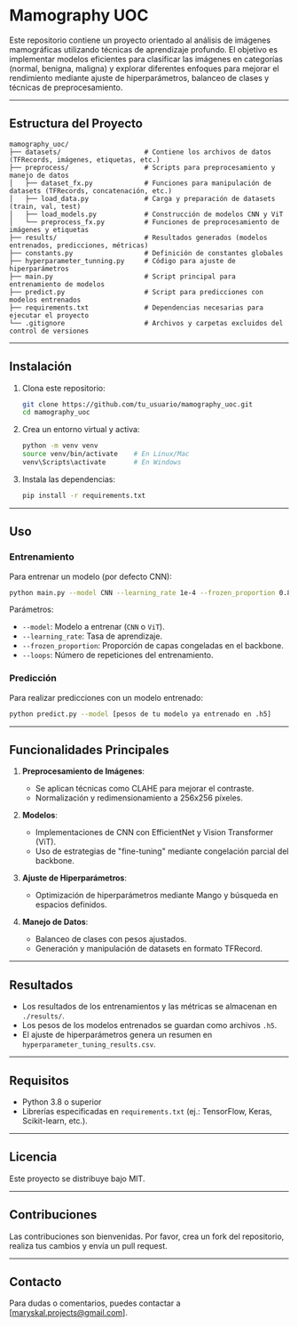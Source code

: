 # Mamography UOC

Este repositorio contiene un proyecto orientado al análisis de imágenes mamográficas utilizando técnicas de aprendizaje profundo. El objetivo es implementar modelos eficientes para clasificar las imágenes en categorías (normal, benigna, maligna) y explorar diferentes enfoques para mejorar el rendimiento mediante ajuste de hiperparámetros, balanceo de clases y técnicas de preprocesamiento.

---

## Estructura del Proyecto

```
mamography_uoc/
├── datasets/                     # Contiene los archivos de datos (TFRecords, imágenes, etiquetas, etc.)
├── preprocess/                   # Scripts para preprocesamiento y manejo de datos
│   ├── dataset_fx.py             # Funciones para manipulación de datasets (TFRecords, concatenación, etc.)
│   ├── load_data.py              # Carga y preparación de datasets (train, val, test)
│   ├── load_models.py            # Construcción de modelos CNN y ViT
│   └── preprocess_fx.py          # Funciones de preprocesamiento de imágenes y etiquetas
├── results/                      # Resultados generados (modelos entrenados, predicciones, métricas)
├── constants.py                  # Definición de constantes globales
├── hyperparameter_tunning.py     # Código para ajuste de hiperparámetros
├── main.py                       # Script principal para entrenamiento de modelos
├── predict.py                    # Script para predicciones con modelos entrenados
├── requirements.txt              # Dependencias necesarias para ejecutar el proyecto
└── .gitignore                    # Archivos y carpetas excluidos del control de versiones
```

---

## Instalación

1. Clona este repositorio:
   ```bash
   git clone https://github.com/tu_usuario/mamography_uoc.git
   cd mamography_uoc
   ```

2. Crea un entorno virtual y activa:
   ```bash
   python -m venv venv
   source venv/bin/activate    # En Linux/Mac
   venv\Scripts\activate       # En Windows
   ```

3. Instala las dependencias:
   ```bash
   pip install -r requirements.txt
   ```

---

## Uso

### Entrenamiento

Para entrenar un modelo (por defecto CNN):
```bash
python main.py --model CNN --learning_rate 1e-4 --frozen_proportion 0.8 --loops 3
```

Parámetros:
- `--model`: Modelo a entrenar (`CNN` o `ViT`).
- `--learning_rate`: Tasa de aprendizaje.
- `--frozen_proportion`: Proporción de capas congeladas en el backbone.
- `--loops`: Número de repeticiones del entrenamiento.

### Predicción

Para realizar predicciones con un modelo entrenado:
```bash
python predict.py --model [pesos de tu modelo ya entrenado en .h5]
```

---

## Funcionalidades Principales

1. **Preprocesamiento de Imágenes**:
   - Se aplican técnicas como CLAHE para mejorar el contraste.
   - Normalización y redimensionamiento a 256x256 píxeles.

2. **Modelos**:
   - Implementaciones de CNN con EfficientNet y Vision Transformer (ViT).
   - Uso de estrategias de "fine-tuning" mediante congelación parcial del backbone.

3. **Ajuste de Hiperparámetros**:
   - Optimización de hiperparámetros mediante Mango y búsqueda en espacios definidos.

4. **Manejo de Datos**:
   - Balanceo de clases con pesos ajustados.
   - Generación y manipulación de datasets en formato TFRecord.

---

## Resultados

- Los resultados de los entrenamientos y las métricas se almacenan en `./results/`.
- Los pesos de los modelos entrenados se guardan como archivos `.h5`.
- El ajuste de hiperparámetros genera un resumen en `hyperparameter_tuning_results.csv`.

---

## Requisitos

- Python 3.8 o superior
- Librerías especificadas en `requirements.txt` (ej.: TensorFlow, Keras, Scikit-learn, etc.).

---

## Licencia

Este proyecto se distribuye bajo MIT.

---

## Contribuciones

Las contribuciones son bienvenidas. Por favor, crea un fork del repositorio, realiza tus cambios y envía un pull request.

---

## Contacto

Para dudas o comentarios, puedes contactar a [maryskal.projects@gmail.com].
